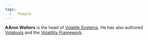 ```yaml
---
tags:
  -   People
---
```

**AAron Walters** is the head of [Volatile
Systems](volatile_systems.md). He has also authored
[Volatools](volatools.md) and the [Volatility Framework](volatility_framework.md).

